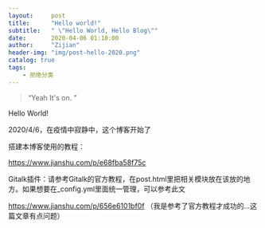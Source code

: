 ```yaml
---
layout:     post
title:      "Hello world!"
subtitle:   " \"Hello World, Hello Blog\""
date:       2020-04-06 01:10:00
author:     "Zijian"
header-img: "img/post-hello-2020.png"
catalog: true
tags:
    - 拒绝分类
---
```


> “Yeah It's on. ”

Hello World!

2020/4/6，在疫情中寂静中，这个博客开始了

搭建本博客使用的教程：

https://www.jianshu.com/p/e68fba58f75c

Gitalk插件：请参考Gitalk的官方教程，在post.html里把相关模块放在该放的地方。如果想要在_config.yml里面统一管理，可以参考此文

https://www.jianshu.com/p/656e6101bf0f （我是参考了官方教程才成功的...这篇文章有点问题）